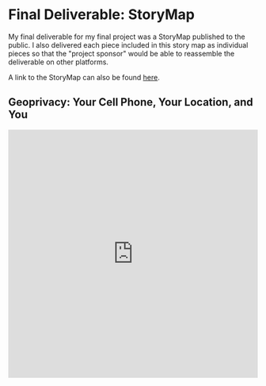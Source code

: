 # Final Deliverable: StoryMap

My final deliverable for my final project was a StoryMap published to the public. I also delivered each piece included in this story map as individual pieces so that the "project sponsor" would be able to reassemble the deliverable on other platforms.

A link to the StoryMap can also be found [here](https://storymaps.arcgis.com/stories/fea39d901cf1431184252802f33af9be).

## Geoprivacy: Your Cell Phone, Your Location, and You

<iframe src="https://storymaps.arcgis.com/stories/fea39d901cf1431184252802f33af9be" width="100%" height="500px" frameborder="0" allowfullscreen allow="geolocation"></iframe>
